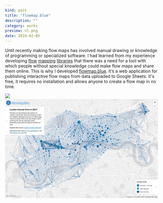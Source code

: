 ```yaml
---
kind: post
title: "flowmap.blue"
description: ""
category: works
preview: nl.png
date: 2019-02-05
---
```

Until recently making flow maps has involved manual drawing or knowledge of programming
 or specialized software. I had learned from my experience developing
 [flow](https://github.com/ilyabo/jflowmap)
 [mapping](https://github.com/ilyabo/jflowmap.js)
 [libraries](https://github.com/teralytics/flowmap.gl)
 that there was a need for a tool with which people without special knowledge could make flow maps and
 share them online. This is why I developed [flowmap.blue](https://flowmap.blue).
 It’s a web application for publishing interactive flow maps from data uploaded to Google Sheets.
 It's free, it requires no installation and allows anyone to create a flow map in no time.

[![](nl.png)](https://flowmap.blue/1Oe3zM219uSfJ3sjdRT90SAK2kU3xIvzdcCW6cwTsAuc)
[![](london.png)](https://flowmap.blue/1Z6dVVFFrdooHIs8xnJ_O7eM5bhS5KscCi7G_k0jUNDI)


